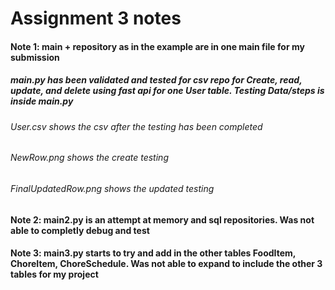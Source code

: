 # Assignment 3 notes
#### Note 1: main + repository as in the example are in one main file for my submission
##### main.py has been validated and tested for csv repo for Create, read, update, and delete using fast api for one User table. Testing Data/steps is inside main.py
###### User.csv shows the csv after the testing has been completed
###### NewRow.png shows the create testing
###### FinalUpdatedRow.png shows the updated testing
#### Note 2: main2.py is an attempt at memory and sql repositories. Was not able to completly debug and test
#### Note 3: main3.py starts to try and add in the other tables FoodItem, ChoreItem, ChoreSchedule. Was not able to expand to include the other 3 tables for my project
